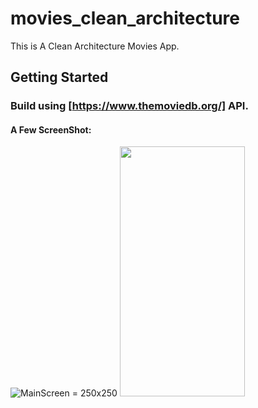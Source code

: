 # movies_clean_architecture

This is A Clean Architecture Movies App.

## Getting Started
### Build using [https://www.themoviedb.org/] API.

#### A Few ScreenShot:
  
![MainScreen](https://user-images.githubusercontent.com/85020587/227742504-892091fe-e34d-459f-82c1-efa57c431717.png)  = 250x250
<img src="https://user-images.githubusercontent.com/85020587/227742504-892091fe-e34d-459f-82c1-efa57c431717.png" width="200" height="400" />
